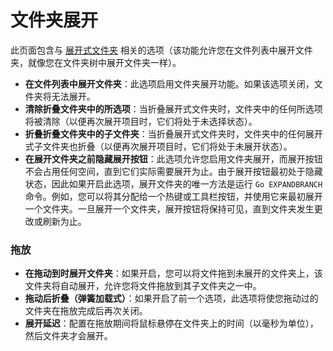 # 文件夹展开

此页面包含与 [展开式文件夹](/Manual/basic_concepts/expandable_folders.zh.md) 相关的选项（该功能允许您在文件列表中展开文件夹，就像您在文件夹树中展开文件夹一样）。

- **在文件列表中展开文件夹**：此选项启用文件夹展开功能。如果该选项关闭，文件夹将无法展开。
- **清除折叠文件夹中的所选项**：当折叠展开式文件夹时，文件夹中的任何所选项将被清除（以便再次展开项目时，它们将处于未选择状态）。
- **折叠折叠文件夹中的子文件夹**：当折叠展开式文件夹时，文件夹中的任何展开式子文件夹也折叠（以便再次展开项目时，它们将处于未展开状态）。
- **在展开文件夹之前隐藏展开按钮**：此选项允许您启用文件夹展开，而展开按钮不会占用任何空间，直到它们实际需要展开为止。由于展开按钮最初处于隐藏状态，因此如果开启此选项，展开文件夹的唯一方法是运行 <nobr>`Go EXPANDBRANCH`</nobr> 命令。例如，您可以将其分配给一个热键或工具栏按钮，并使用它来最初展开一个文件夹。一旦展开一个文件夹，展开按钮将保持可见，直到文件夹发生更改或刷新为止。

### 拖放

- **在拖动到时展开文件夹**：如果开启，您可以将文件拖到未展开的文件夹上，该文件夹将自动展开，允许您将文件拖放到其子文件夹之一中。
- **拖动后折叠（弹簧加载式）**：如果开启了前一个选项，此选项将使您拖动过的文件夹在拖放完成后再次关闭。
- **展开延迟**：配置在拖放期间将鼠标悬停在文件夹上的时间（以毫秒为单位），然后文件夹才会展开。